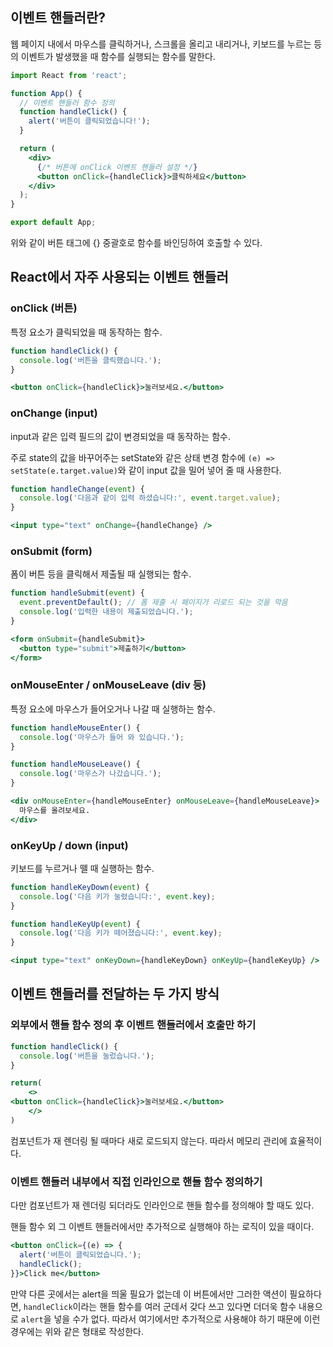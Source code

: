 ## 이벤트 핸들러란?

웹 페이지 내에서 마우스를 클릭하거나, 스크롤을 올리고 내리거나, 키보드를 누르는 등의 이벤트가 발생했을 때 함수를 실행되는 함수를 말한다.


```jsx
import React from 'react';

function App() {
  // 이벤트 핸들러 함수 정의
  function handleClick() {
    alert('버튼이 클릭되었습니다!');
  }

  return (
    <div>
      {/* 버튼에 onClick 이벤트 핸들러 설정 */}
      <button onClick={handleClick}>클릭하세요</button>
    </div>
  );
}

export default App;
```

위와 같이 버튼 태그에 {} 중괄호로 함수를 바인딩하여 호출할 수 있다.

## React에서 자주 사용되는 이벤트 핸들러

### onClick (버튼)

특정 요소가 클릭되었을 때 동작하는 함수.

```jsx
function handleClick() {
  console.log('버튼을 클릭했습니다.');
}

<button onClick={handleClick}>눌러보세요.</button>
```

### onChange (input)

input과 같은 입력 필드의 값이 변경되었을 때 동작하는 함수.


주로 state의 값을 바꾸어주는 setState와 같은 상태 변경 함수에 `(e) => setState(e.target.value)`와 같이 input 값을 밀어 넣어 줄 때 사용한다.

```jsx
function handleChange(event) {
  console.log('다음과 같이 입력 하셨습니다:', event.target.value);
}

<input type="text" onChange={handleChange} />
```

### onSubmit (form)

폼이 버튼 등을 클릭해서 제출될 때 실행되는 함수.

```jsx
function handleSubmit(event) {
  event.preventDefault(); // 폼 제출 시 페이지가 리로드 되는 것을 막음
  console.log('입력한 내용이 제출되었습니다.');
}

<form onSubmit={handleSubmit}>
  <button type="submit">제출하기</button>
</form>
```

### onMouseEnter / onMouseLeave (div 등)

특정 요소에 마우스가 들어오거나 나갈 때 실행하는 함수.

```jsx
function handleMouseEnter() {
  console.log('마우스가 들어 와 있습니다.');
}

function handleMouseLeave() {
  console.log('마우스가 나갔습니다.');
}

<div onMouseEnter={handleMouseEnter} onMouseLeave={handleMouseLeave}>
  마우스를 올려보세요.
</div>
```

### onKeyUp / down (input)

키보드를 누르거나 뗄 때 실행하는 함수.

```jsx
function handleKeyDown(event) {
  console.log('다음 키가 눌렸습니다:', event.key);
}

function handleKeyUp(event) {
  console.log('다음 키가 떼어졌습니다:', event.key);
}

<input type="text" onKeyDown={handleKeyDown} onKeyUp={handleKeyUp} />
```

## 이벤트 핸들러를 전달하는 두 가지 방식

### 외부에서 핸들 함수 정의 후 이벤트 핸들러에서 호출만 하기

```jsx
function handleClick() {
  console.log('버튼을 눌렀습니다.');
}

return(
    <>
<button onClick={handleClick}>눌러보세요.</button>
    </>
)
```

컴포넌트가 재 렌더링 될 때마다 새로 로드되지 않는다. 따라서 메모리 관리에 효율적이다.

### 이벤트 핸들러 내부에서 직접 인라인으로 핸들 함수 정의하기

다만 컴포넌트가 재 렌더링 되더라도 인라인으로 핸들 함수를 정의해야 할 때도 있다.


핸들 함수 외 그 이벤트 핸들러에서만 추가적으로 실행해야 하는 로직이 있을 때이다.

```jsx
<button onClick={(e) => {
  alert('버튼이 클릭되었습니다.');
  handleClick();
}}>Click me</button>
```

만약 다른 곳에서는 alert을 띄울 필요가 없는데 이 버튼에서만 그러한 액션이 필요하다면, `handleClick`이라는 핸들 함수를 여러 군데서 갖다 쓰고 있다면 더더욱 함수 내용으로 `alert`을 넣을 수가 없다. 따라서 여기에서만 추가적으로 사용해야 하기 때문에 이런 경우에는 위와 같은 형태로 작성한다.


